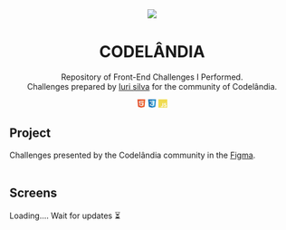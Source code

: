 <div align="center">
<img width="125" src="https://raw.githubusercontent.com/iuricode/iuricode/6f53be9b4b6e6bb84b5276b8817c18a05adb78d5/ilus-code.svg">
  
<h1>CODELÂNDIA</h1> 
  
  <p>Repository of Front-End Challenges I Performed. <br> Challenges prepared by <a href="https://github.com/iuricode">Iuri silva</a> for the community of Codelândia.</p>
  
  <img width="3%" src="https://raw.githubusercontent.com/devicons/devicon/master/icons/html5/html5-original.svg"> <img width="3%" src="https://raw.githubusercontent.com/devicons/devicon/master/icons/css3/css3-original.svg"> <img width="3%" src="https://raw.githubusercontent.com/devicons/devicon/master/icons/javascript/javascript-plain.svg"> 

 </div>
 






##  Project 

  
   
Challenges presented by the Codelândia community in the <a target="_blank" href="https://www.figma.com/file/Yb9IBH56g7T1hdIyZ3BMNO/Desafios---Codel%C3%A2ndia">Figma</a>.<br><br>
            
          

## Screens

Loading.... Wait for updates ⏳

